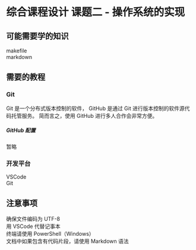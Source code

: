# 综合课程设计 课题二 - 操作系统的实现

## 可能需要学的知识

makefile  
markdown

## 需要的教程

### Git

Git 是一个分布式版本控制的软件，
GitHub 是通过 Git 进行版本控制的软件源代码托管服务。
简而言之，使用 GitHub 进行多人合作会非常方便。

##### GitHub 配置

暂略

### 开发平台

VSCode  
Git

## 注意事项

确保文件编码为 UTF-8  
用 VSCode 代替记事本  
终端请使用 PowerShell（Windows）  
文档中如果包含有代码片段，请使用 Markdown 语法
